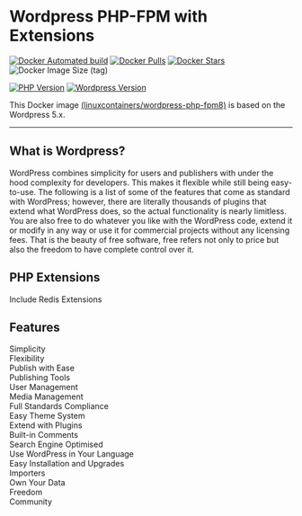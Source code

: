 # Wordpress PHP-FPM with Extensions 

[![Docker Automated build](https://img.shields.io/docker/automated/linuxcontainers/wordpress-php-fpm8.svg?style=for-the-badge&logo=docker)](https://hub.docker.com/r/linuxcontainers/wordpress-php-fpm8/)
[![Docker Pulls](https://img.shields.io/docker/pulls/linuxcontainers/wordpress-php-fpm8.svg?style=for-the-badge&logo=docker)](https://hub.docker.com/r/linuxcontainers/wordpress-php-fpm8/)
[![Docker Stars](https://img.shields.io/docker/stars/linuxcontainers/wordpress-php-fpm8.svg?style=for-the-badge&logo=docker)](https://hub.docker.com/r/linuxcontainers/wordpress-php-fpm8/)
![Docker Image Size (tag)](https://img.shields.io/docker/image-size/linuxcontainers/wordpress-php-fpm8/latest?logo=docker&style=for-the-badge)

[![PHP Version](https://img.shields.io/badge/0version-v8.0.2-green.svg?style=for-the-badge)](https://php.org/)
[![Wordpress Version](https://img.shields.io/badge/Wordpress%20version-v5.x-green.svg?style=for-the-badge)](https://wordpress.org/)

This Docker image [(linuxcontainers/wordpress-php-fpm8)](https://hub.docker.com/r/linuxcontainers/wordpress-php-fpm8/) is based on the Wordpress 5.x.

----

## What is Wordpress?
WordPress combines simplicity for users and publishers with under the hood complexity for developers. This makes it flexible while still being easy-to-use. The following is a list of some of the features that come as standard with WordPress; however, there are literally thousands of plugins that extend what WordPress does, so the actual functionality is nearly limitless. You are also free to do whatever you like with the WordPress code, extend it or modify in any way or use it for commercial projects without any licensing fees. That is the beauty of free software, free refers not only to price but also the freedom to have complete control over it.

## PHP Extensions
Include Redis Extensions 

## Features
Simplicity \
Flexibility \
Publish with Ease \
Publishing Tools \
User Management \
Media Management \
Full Standards Compliance \
Easy Theme System \
Extend with Plugins \
Built-in Comments \
Search Engine Optimised \
Use WordPress in Your Language \
Easy Installation and Upgrades \
Importers \
Own Your Data  \
Freedom \
Community
